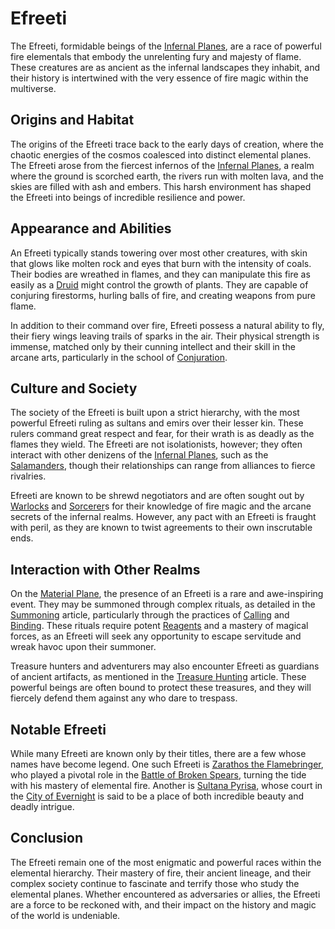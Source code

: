 # Efreeti

The Efreeti, formidable beings of the [Infernal Planes](Infernal%20Planes.md), are a race of powerful fire elementals that embody the unrelenting fury and majesty of flame. These creatures are as ancient as the infernal landscapes they inhabit, and their history is intertwined with the very essence of fire magic within the multiverse.

## Origins and Habitat

The origins of the Efreeti trace back to the early days of creation, where the chaotic energies of the cosmos coalesced into distinct elemental planes. The Efreeti arose from the fiercest infernos of the [Infernal Planes](Infernal%20Planes.md), a realm where the ground is scorched earth, the rivers run with molten lava, and the skies are filled with ash and embers. This harsh environment has shaped the Efreeti into beings of incredible resilience and power.

## Appearance and Abilities

An Efreeti typically stands towering over most other creatures, with skin that glows like molten rock and eyes that burn with the intensity of coals. Their bodies are wreathed in flames, and they can manipulate this fire as easily as a [Druid](Druid.md) might control the growth of plants. They are capable of conjuring firestorms, hurling balls of fire, and creating weapons from pure flame.

In addition to their command over fire, Efreeti possess a natural ability to fly, their fiery wings leaving trails of sparks in the air. Their physical strength is immense, matched only by their cunning intellect and their skill in the arcane arts, particularly in the school of [Conjuration](Conjuration.md).

## Culture and Society

The society of the Efreeti is built upon a strict hierarchy, with the most powerful Efreeti ruling as sultans and emirs over their lesser kin. These rulers command great respect and fear, for their wrath is as deadly as the flames they wield. The Efreeti are not isolationists, however; they often interact with other denizens of the [Infernal Planes](Infernal%20Planes.md), such as the [Salamanders](Salamanders.md), though their relationships can range from alliances to fierce rivalries.

Efreeti are known to be shrewd negotiators and are often sought out by [Warlocks](Warlocks.md) and [Sorcerer](Sorcerer.md)s for their knowledge of fire magic and the arcane secrets of the infernal realms. However, any pact with an Efreeti is fraught with peril, as they are known to twist agreements to their own inscrutable ends.

## Interaction with Other Realms

On the [Material Plane](Material%20Plane.md), the presence of an Efreeti is a rare and awe-inspiring event. They may be summoned through complex rituals, as detailed in the [Summoning](Summoning.md) article, particularly through the practices of [Calling](Calling.md) and [Binding](Binding.md). These rituals require potent [Reagents](Reagents.md) and a mastery of magical forces, as an Efreeti will seek any opportunity to escape servitude and wreak havoc upon their summoner.

Treasure hunters and adventurers may also encounter Efreeti as guardians of ancient artifacts, as mentioned in the [Treasure Hunting](Treasure%20Hunting.md) article. These powerful beings are often bound to protect these treasures, and they will fiercely defend them against any who dare to trespass.

## Notable Efreeti

While many Efreeti are known only by their titles, there are a few whose names have become legend. One such Efreeti is [Zarathos the Flamebringer](Zarathos%20the%20Flamebringer.md), who played a pivotal role in the [Battle of Broken Spears](Battle%20of%20Broken%20Spears.md), turning the tide with his mastery of elemental fire. Another is [Sultana Pyrisa](Sultana%20Pyrisa.md), whose court in the [City of Evernight](City%20of%20Evernight.md) is said to be a place of both incredible beauty and deadly intrigue.

## Conclusion

The Efreeti remain one of the most enigmatic and powerful races within the elemental hierarchy. Their mastery of fire, their ancient lineage, and their complex society continue to fascinate and terrify those who study the elemental planes. Whether encountered as adversaries or allies, the Efreeti are a force to be reckoned with, and their impact on the history and magic of the world is undeniable.